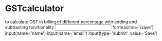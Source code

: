 # GSTcalculator
to calculate GST in billing of different percentage with adding and subtracting functionality
<input type="text" id="name" name="name"/>
form(action='/save')
  input(name='name')
  input(name='email')
  input(type='submit', value='Save')
